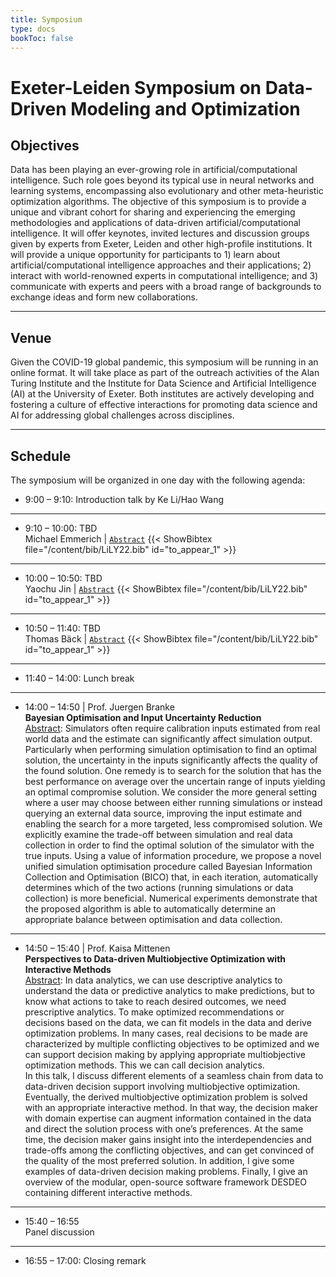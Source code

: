 ```yaml
---
title: Symposium
type: docs
bookToc: false
---
```


# Exeter-Leiden Symposium on Data-Driven Modeling and Optimization

<link rel="stylesheet" href="/academicons/academicons-1.9.0/css/academicons.min.css"/>
<link rel="stylesheet" href="https://maxcdn.bootstrapcdn.com/font-awesome/4.4.0/css/font-awesome.min.css">
<head>
<script src='https://kit.fontawesome.com/a076d05399.js' crossorigin='anonymous'></script>
<link rel="stylesheet" href="https://fonts.googleapis.com/icon?family=Material+Icons">
<link rel="stylesheet" href="https://cdnjs.cloudflare.com/ajax/libs/font-awesome/4.7.0/css/font-awesome.min.css">
</head>

<script>
  function toggle_visibility(id) {
      var e = document.getElementById(id);
      if(e.style.display == 'block')
        e.style.display = 'none';
      else
        e.style.display = 'block';
  }
</script>

<style>
hr.dashed {
  border-top: 1px dashed #bbb;
}

.grid-container {
  display: grid;
  grid-template-columns: 40% 60%;
  grid-gap: 5px;
  background-color: transparent;
  padding: 5px;
}

.bibtexpre{
	background-color:#F8F8FA;
  border-radius:5px;
  border: 2px solid #D8D8DA;
  margin:10px;
}
</style>

## Objectives

Data has been playing an ever-growing role in artificial/computational intelligence. Such role goes beyond its typical use in neural networks and learning systems, encompassing also evolutionary and other meta-heuristic optimization algorithms. The objective of this symposium is to provide a unique and vibrant cohort for sharing and experiencing the emerging methodologies and applications of data-driven artificial/computational intelligence. It will offer keynotes, invited lectures and discussion groups given by experts from Exeter, Leiden and other high-profile institutions. It will provide a unique opportunity for participants to 1) learn about artificial/computational intelligence approaches and their applications; 2) interact with world-renowned experts in computational intelligence; and 3) communicate with experts and peers with a broad range of backgrounds to exchange ideas and form new collaborations.

---

## Venue
Given the COVID-19 global pandemic, this symposium will be running in an online format. It will take place as part of the outreach activities of the Alan Turing Institute and the Institute for Data Science and Artificial Intelligence (AI) at the University of Exeter. Both institutes are actively developing and fostering a culture of effective interactions for promoting data science and AI for addressing global challenges across disciplines.

---

## Schedule

The symposium will be organized in one day with the following agenda:

- 9:00 – 9:10: Introduction talk by Ke Li/Hao Wang

---
- 9:10 – 10:00: TBD<br>
<i class='fa fa-graduation-cap' style='font-size:16px'></i> Michael Emmerich | <i class='fa fa-wpforms' style='font-size:16px'></i> <a href="#/" onclick="toggle_visibility('to_appear_1');">`Abstract`</a>
{{< ShowBibtex file="/content/bib/LiLY22.bib" id="to_appear_1" >}}

---
- 10:00 – 10:50: TBD<br>
<i class='fa fa-graduation-cap' style='font-size:16px'></i> Yaochu Jin | <i class='fa fa-wpforms' style='font-size:16px'></i> <a href="#/" onclick="toggle_visibility('to_appear_1');">`Abstract`</a>
{{< ShowBibtex file="/content/bib/LiLY22.bib" id="to_appear_1" >}}

---
- 10:50 – 11:40: TBD<br>
<i class='fa fa-graduation-cap' style='font-size:16px'></i> Thomas Bäck | <i class='fa fa-wpforms' style='font-size:16px'></i> <a href="#/" onclick="toggle_visibility('to_appear_1');">`Abstract`</a>
{{< ShowBibtex file="/content/bib/LiLY22.bib" id="to_appear_1" >}}

---
- 11:40 – 14:00: Lunch break
---
- 14:00 – 14:50 | Prof. Juergen Branke<br>
<i class='fa fa-bullhorn' style='font-size:16px'></i> **Bayesian Optimisation and Input Uncertainty Reduction**<br>
<i class='fa fa-wpforms' style='font-size:16px'></i> <ins>Abstract</ins>: Simulators often require calibration inputs estimated from real world data and the  estimate can significantly affect simulation output. Particularly when performing simulation optimisation to find an optimal solution, the uncertainty in the inputs significantly affects the quality of the found solution. One remedy is to search for the solution that has the best performance on average over the uncertain range of inputs yielding an optimal compromise solution. We consider the more general setting where a user may choose between either running simulations or instead querying an external data source, improving the input estimate and enabling the search for a more targeted, less compromised solution. We explicitly examine the trade-off between simulation and real data collection in order to find the optimal solution of the simulator with the true inputs. Using a value of information procedure, we propose a novel unified simulation optimisation procedure called Bayesian Information Collection and Optimisation (BICO) that, in each iteration, automatically determines which of the two actions (running simulations or data collection) is more beneficial. Numerical experiments demonstrate that the proposed algorithm is able to automatically determine an appropriate balance between optimisation and data collection.<br>

---
- 14:50 – 15:40 | Prof. Kaisa Mittenen<br>
<i class='fa fa-bullhorn' style='font-size:16px'></i> **Perspectives to Data-driven Multiobjective Optimization with Interactive Methods**<br>
<i class='fa fa-wpforms' style='font-size:16px'></i> <ins>Abstract</ins>: In data analytics, we can use descriptive analytics to understand the data or predictive analytics to make predictions, but to know what actions to take to reach desired outcomes, we need prescriptive analytics. To make optimized recommendations or decisions based on the data, we can fit models in the data and derive optimization problems. In many cases, real decisions to be made are characterized by multiple conflicting objectives to be optimized and we can support decision making by applying appropriate multiobjective optimization methods. This we can call decision analytics.<br>
In this talk, I discuss different elements of a seamless chain from data to data-driven decision support involving multiobjective optimization. Eventually, the derived multiobjective optimization problem is solved with an appropriate interactive method. In that way, the decision maker with domain expertise can augment information contained in the data and direct the solution process with one’s preferences. At the same time, the decision maker gains insight into the interdependencies and trade-offs among the conflicting objectives, and can get convinced of the quality of the most preferred solution. In addition, I give some examples of data-driven decision making problems. Finally, I give an overview of the modular, open-source software framework DESDEO containing different interactive methods.

---
- 15:40 – 16:55<br> 
<i class='fa fa-comments' style='font-size:16px'></i> Panel discussion

---
- 16:55 – 17:00: Closing remark
